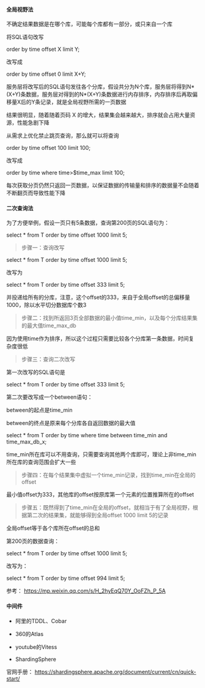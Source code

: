 #### 全局视野法

不确定结果数据是在哪个库，可能每个库都有一部分，或只来自一个库

将SQL语句改写

order by time offset X limit Y;

改写成

order by time offset 0 limit X+Y;

服务层将改写后的SQL语句发往各个分库，假设共分为N个库，服务层将得到N*(X+Y)条数据，服务层对得到的N*(X+Y)条数据进行内存排序，内存排序后再取偏移量X后的Y条记录，就是全局视野所需的一页数据

结果很明显，随着随着页码 X 的增大，结果集会越来越大，排序就会占用大量资源，性能急剧下降

从需求上优化禁止跳页查询，那么就可以将查询

order by time offset 100 limit 100;

改写成

order by time where time>$time_max limit 100;

每次获取分页仍然只返回一页数据，以保证数据的传输量和排序的数据量不会随着不断翻页而导致性能下降


#### 二次查询法

为了方便举例，假设一页只有5条数据，查询第200页的SQL语句为：

select * from T order by time offset 1000 limit 5;

 

> 步骤一：查询改写

select * from T order by time offset 1000 limit 5;

改写为

select * from T order by time offset 333 limit 5;

并投递给所有的分库，注意，这个offset的333，来自于全局offset的总偏移量1000，除以水平切分数据库个数3


> 步骤二：找到所返回3页全部数据的最小值time_min，以及每个分库结果集的最大值time_max_db

因为使用time作为排序，所以这个过程只需要比较各个分库第一条数据，时间复杂度很低

> 步骤三：查询二次改写

第一次改写的SQL语句是

select * from T order by time offset 333 limit 5;

第二次要改写成一个between语句：

between的起点是time_min

between的终点是原来每个分库各自返回数据的最大值

select * from T order by time where time between time_min and time_max_db_x;

time_min所在库可以不用查询，只需要查询其他两个库即可，理论上非time_min所在库的查询范围会扩大一些

> 步骤四：在每个结果集中虚拟一个time_min记录，找到time_min在全局的offset

最小值offset为333，其他库的offset按原库第一个元素的位置推算所在的offset

> 步骤五：既然得到了time_min在全局的offset，就相当于有了全局视野，根据第二次的结果集，就能够得到全局offset 1000 limit 5的记录

全局offset等于各个库所在offset的总和

第200页的数据查询：

select * from T order by time offset 1000 limit 5;

改写为：

select * from T order by time offset 994 limit 5;


参考：
https://mp.weixin.qq.com/s/H_2hyEqQ70Y_OoFZh_P_5A


#### 中间件

- 阿里的TDDL、Cobar

- 360的Atlas

- youtube的Vitess

- ShardingSphere

官网手册：
https://shardingsphere.apache.org/document/current/cn/quick-start/